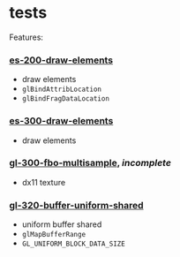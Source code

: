 # tests

Features:

### [es-200-draw-elements](https://github.com/elect86/jogl-samples/blob/master/jogl-samples/src/tests/Es_200_draw_elements.java)

- draw elements
- `glBindAttribLocation`
- `glBindFragDataLocation`

### [es-300-draw-elements](https://github.com/elect86/jogl-samples/blob/master/jogl-samples/src/tests/Es_300_draw_elements.java)

- draw elements

### [gl-300-fbo-multisample](https://github.com/elect86/jogl-samples/blob/master/jogl-samples/src/tests/Gl_300_fbo_multisample.java), _incomplete_

- dx11 texture

### [gl-320-buffer-uniform-shared](https://github.com/elect86/jogl-samples/blob/master/jogl-samples/src/tests/Gl_320_buffer_uniform_shared.java)

- uniform buffer shared
- `glMapBufferRange`
- `GL_UNIFORM_BLOCK_DATA_SIZE`
